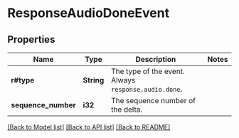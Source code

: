 # ResponseAudioDoneEvent

## Properties

Name | Type | Description | Notes
------------ | ------------- | ------------- | -------------
**r#type** | **String** | The type of the event. Always `response.audio.done`.  | 
**sequence_number** | **i32** | The sequence number of the delta.  | 

[[Back to Model list]](../README.md#documentation-for-models) [[Back to API list]](../README.md#documentation-for-api-endpoints) [[Back to README]](../README.md)


